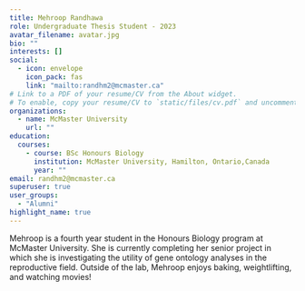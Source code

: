 ```yaml
---
title: Mehroop Randhawa
role: Undergraduate Thesis Student - 2023
avatar_filename: avatar.jpg
bio: ""
interests: []
social:
  - icon: envelope
    icon_pack: fas
    link: "mailto:randhm2@mcmaster.ca"
# Link to a PDF of your resume/CV from the About widget.
# To enable, copy your resume/CV to `static/files/cv.pdf` and uncomment the lines below.
organizations:
  - name: McMaster University
    url: ""
education:
  courses:
    - course: BSc Honours Biology
      institution: McMaster University, Hamilton, Ontario,Canada
      year: ""
email: randhm2@mcmaster.ca
superuser: true
user_groups:
  - "Alumni"
highlight_name: true
---
```

Mehroop is a fourth year student in the Honours Biology program at McMaster University. She is currently completing her senior project in which she is investigating the utility of gene ontology analyses in the reproductive field. Outside of the lab, Mehroop enjoys baking, weightlifting, and watching movies!

